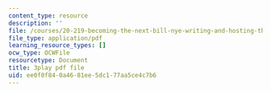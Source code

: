 ```yaml
---
content_type: resource
description: ''
file: /courses/20-219-becoming-the-next-bill-nye-writing-and-hosting-the-educational-show-january-iap-2015/ee0f0f840a4681ee5dc177aa5ce4c7b6_W1TMyIn2SIg.pdf
file_type: application/pdf
learning_resource_types: []
ocw_type: OCWFile
resourcetype: Document
title: 3play pdf file
uid: ee0f0f84-0a46-81ee-5dc1-77aa5ce4c7b6
---
```

